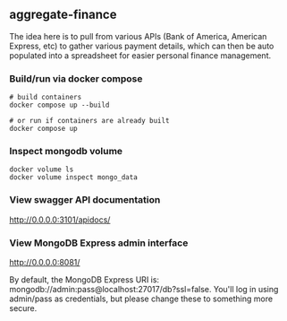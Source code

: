 ## aggregate-finance
The idea here is to pull from various APIs (Bank of America, American Express, etc) to gather various payment details, which can then be auto populated into a spreadsheet for easier personal finance management.

### Build/run via docker compose
```
# build containers
docker compose up --build

# or run if containers are already built
docker compose up
```

### Inspect mongodb volume
```
docker volume ls
docker volume inspect mongo_data
```

### View swagger API documentation
http://0.0.0.0:3101/apidocs/

### View MongoDB Express admin interface
http://0.0.0.0:8081/

By default, the MongoDB Express URI is: mongodb://admin:pass@localhost:27017/db?ssl=false.
You'll log in using admin/pass as credentials, but please change these to something more secure.